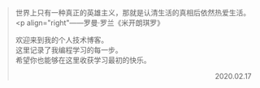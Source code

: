 > 世界上只有一种真正的英雄主义，那就是认清生活的真相后依然热爱生活。
                                              <p align="right"——罗曼·罗兰《米开朗琪罗》</p>
欢迎来到我的个人技术博客。<br/>
这里记录了我编程学习的每一步。<br/>
希望你也能够在这里收获学习最初的快乐。<br/>
                                              <p align="right">2020.02.17</p>

